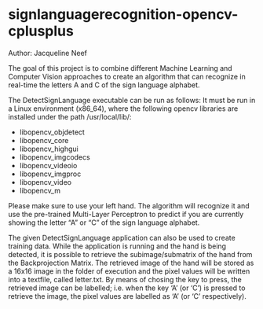 # signlanguagerecognition-opencv-cplusplus
Author: Jacqueline Neef

The goal of this project is to combine different Machine Learning and Computer Vision approaches to
create an algorithm that can recognize in real-time the letters A and C of the sign language alphabet.

The DetectSignLanguage executable can be run as follows:
It must be run in a Linux environment (x86_64), where the following opencv libraries are installed
under the path /usr/local/lib/:
- libopencv_objdetect
- libopencv_core
- libopencv_highgui
- libopencv_imgcodecs
- libopencv_videoio
- libopencv_imgproc
- libopencv_video
- libopencv_m

Please make sure to use your left hand. The algorithm will recognize it and use the pre-trained Multi-Layer Perceptron to predict if
you are currently showing the letter “A” or “C” of the sign language alphabet.

The given DetectSignLanguage application can also be used to create training data. While the
application is running and the hand is being detected, it is possible to retrieve the
subimage/submatrix of the hand from the Backprojection Matrix. The retrieved image of the hand
will be stored as a 16x16 image in the folder of execution and the pixel values will be written into a
textfile, called letter.txt. By means of chosing the key to press, the retrieved image can be labelled;
i.e. when the key ‘A’ (or ‘C’) is pressed to retrieve the image, the pixel values are labelled as ‘A’ (or ‘C’
respectively).

